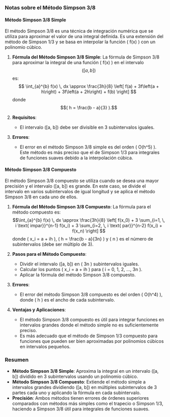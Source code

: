 ### Notas sobre el Método Simpson 3/8

#### Método Simpson 3/8 Simple

El método Simpson 3/8 es una técnica de integración numérica que se utiliza para aproximar el valor de una integral definida. Es una extensión del método de Simpson 1/3 y se basa en interpolar la función \( f(x) \) con un polinomio cúbico.

1. **Fórmula del Método Simpson 3/8 Simple**:
   La fórmula de Simpson 3/8 para aproximar la integral de una función \( f(x) \) en el intervalo $$([a, b])$$ es:
  $$ \int_{a}^{b} f(x) \, dx \approx \frac{3h}{8} \left[ f(a) + 3f\left(a + h\right) + 3f\left(a + 2h\right) + f(b) \right] $$
   donde $$( h = \frac{b - a}{3} ).$$

2. **Requisitos**:
   - El intervalo \([a, b]\) debe ser divisible en 3 subintervalos iguales.

3. **Errores**:
   - El error en el método Simpson 3/8 simple es del orden \( O(h^5) \). Este método es más preciso que el de Simpson 1/3 para integrales de funciones suaves debido a la interpolación cúbica.

#### Método Simpson 3/8 Compuesto

El método Simpson 3/8 compuesto se utiliza cuando se desea una mayor precisión y el intervalo \([a, b]\) es grande. En este caso, se divide el intervalo en varios subintervalos de igual longitud y se aplica el método Simpson 3/8 en cada uno de ellos.

1. **Fórmula del Método Simpson 3/8 Compuesto**:
   La fórmula para el método compuesto es:
   $$\int_{a}^{b} f(x) \, dx \approx \frac{3h}{8} \left[ f(x_0) + 3 \sum_{i=1, \, i \text{ impar}}^{n-1} f(x_i) + 3 \sum_{i=2, \, i \text{ par}}^{n-2} f(x_i) + f(x_n) \right]
   $$
   donde \( x_i = a + ih \), \( h = \frac{b - a}{3n} \) y \( n \) es el número de subintervalos (debe ser múltiplo de 3).

2. **Pasos para el Método Compuesto**:
   - Dividir el intervalo \([a, b]\) en \( 3n \) subintervalos iguales.
   - Calcular los puntos \( x_i = a + ih \) para \( i = 0, 1, 2, ..., 3n \).
   - Aplicar la fórmula del método Simpson 3/8 compuesto.

3. **Errores**:
   - El error del método Simpson 3/8 compuesto es del orden \( O(h^4) \), donde \( h \) es el ancho de cada subintervalo.

4. **Ventajas y Aplicaciones**:
   - El método Simpson 3/8 compuesto es útil para integrar funciones en intervalos grandes donde el método simple no es suficientemente preciso.
   - Es más adecuado que el método de Simpson 1/3 compuesto para funciones que pueden ser bien aproximadas por polinomios cúbicos en intervalos pequeños.

### Resumen

- **Método Simpson 3/8 Simple**: Aproxima la integral en un intervalo \([a, b]\) dividido en 3 subintervalos usando un polinomio cúbico.
- **Método Simpson 3/8 Compuesto**: Extiende el método simple a intervalos grandes dividiendo \([a, b]\) en múltiples subintervalos de 3 partes cada uno y aplicando la fórmula en cada subintervalo.
- **Precisión**: Ambos métodos tienen errores de órdenes superiores comparados con métodos más simples como el trapecio o Simpson 1/3, haciendo a Simpson 3/8 útil para integrales de funciones suaves.